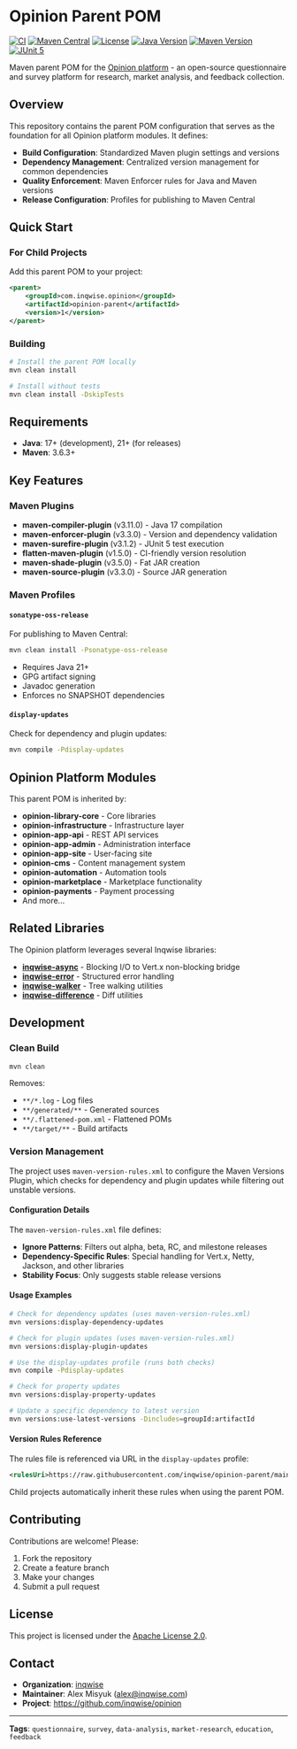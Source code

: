 # Opinion Parent POM

[![CI](https://github.com/inqwise/opinion-parent/actions/workflows/ci.yml/badge.svg)](https://github.com/inqwise/opinion-parent/actions/workflows/ci.yml)
[![Maven Central](https://img.shields.io/maven-central/v/com.inqwise.opinion/opinion-parent.svg?label=Maven%20Central)](https://search.maven.org/search?q=g:%22com.inqwise.opinion%22%20AND%20a:%22opinion-parent%22)
[![License](https://img.shields.io/badge/License-Apache%202.0-blue.svg)](https://opensource.org/licenses/Apache-2.0)
[![Java Version](https://img.shields.io/badge/Java-17%2B-blue.svg)](https://openjdk.java.net/projects/jdk/17/)
[![Maven Version](https://img.shields.io/badge/Maven-3.6.3%2B-blue.svg)](https://maven.apache.org/)
[![JUnit 5](https://img.shields.io/badge/JUnit-5.10.1-green.svg)](https://junit.org/junit5/)

Maven parent POM for the [Opinion platform](https://github.com/inqwise/opinion) - an open-source questionnaire and survey platform for research, market analysis, and feedback collection.

## Overview

This repository contains the parent POM configuration that serves as the foundation for all Opinion platform modules. It defines:

- **Build Configuration**: Standardized Maven plugin settings and versions
- **Dependency Management**: Centralized version management for common dependencies
- **Quality Enforcement**: Maven Enforcer rules for Java and Maven versions
- **Release Configuration**: Profiles for publishing to Maven Central

## Quick Start

### For Child Projects

Add this parent POM to your project:

```xml
<parent>
    <groupId>com.inqwise.opinion</groupId>
    <artifactId>opinion-parent</artifactId>
    <version>1</version>
</parent>
```

### Building

```bash
# Install the parent POM locally
mvn clean install

# Install without tests
mvn clean install -DskipTests
```

## Requirements

- **Java**: 17+ (development), 21+ (for releases)
- **Maven**: 3.6.3+

## Key Features

### Maven Plugins

- **maven-compiler-plugin** (v3.11.0) - Java 17 compilation
- **maven-enforcer-plugin** (v3.3.0) - Version and dependency validation
- **maven-surefire-plugin** (v3.1.2) - JUnit 5 test execution
- **flatten-maven-plugin** (v1.5.0) - CI-friendly version resolution
- **maven-shade-plugin** (v3.5.0) - Fat JAR creation
- **maven-source-plugin** (v3.3.0) - Source JAR generation

### Maven Profiles

#### `sonatype-oss-release`
For publishing to Maven Central:
```bash
mvn clean install -Psonatype-oss-release
```
- Requires Java 21+
- GPG artifact signing
- Javadoc generation
- Enforces no SNAPSHOT dependencies

#### `display-updates`
Check for dependency and plugin updates:
```bash
mvn compile -Pdisplay-updates
```

## Opinion Platform Modules

This parent POM is inherited by:

- **opinion-library-core** - Core libraries
- **opinion-infrastructure** - Infrastructure layer
- **opinion-app-api** - REST API services
- **opinion-app-admin** - Administration interface
- **opinion-app-site** - User-facing site
- **opinion-cms** - Content management system
- **opinion-automation** - Automation tools
- **opinion-marketplace** - Marketplace functionality
- **opinion-payments** - Payment processing
- And more...

## Related Libraries

The Opinion platform leverages several Inqwise libraries:

- [**inqwise-async**](https://github.com/inqwise/inqwise-async) - Blocking I/O to Vert.x non-blocking bridge
- [**inqwise-error**](https://github.com/inqwise/inqwise-error) - Structured error handling
- [**inqwise-walker**](https://github.com/inqwise/inqwise-walker) - Tree walking utilities
- [**inqwise-difference**](https://github.com/inqwise/inqwise-difference) - Diff utilities

## Development

### Clean Build
```bash
mvn clean
```
Removes:
- `**/*.log` - Log files
- `**/generated/**` - Generated sources
- `**/.flattened-pom.xml` - Flattened POMs
- `**/target/**` - Build artifacts

### Version Management

The project uses `maven-version-rules.xml` to configure the Maven Versions Plugin, which checks for dependency and plugin updates while filtering out unstable versions.

#### Configuration Details

The `maven-version-rules.xml` file defines:
- **Ignore Patterns**: Filters out alpha, beta, RC, and milestone releases
- **Dependency-Specific Rules**: Special handling for Vert.x, Netty, Jackson, and other libraries
- **Stability Focus**: Only suggests stable release versions

#### Usage Examples

```bash
# Check for dependency updates (uses maven-version-rules.xml)
mvn versions:display-dependency-updates

# Check for plugin updates (uses maven-version-rules.xml)
mvn versions:display-plugin-updates

# Use the display-updates profile (runs both checks)
mvn compile -Pdisplay-updates

# Check for property updates
mvn versions:display-property-updates

# Update a specific dependency to latest version
mvn versions:use-latest-versions -Dincludes=groupId:artifactId
```

#### Version Rules Reference

The rules file is referenced via URL in the `display-updates` profile:
```xml
<rulesUri>https://raw.githubusercontent.com/inqwise/opinion-parent/main/maven-version-rules.xml</rulesUri>
```

Child projects automatically inherit these rules when using the parent POM.

## Contributing

Contributions are welcome! Please:

1. Fork the repository
2. Create a feature branch
3. Make your changes
4. Submit a pull request

## License

This project is licensed under the [Apache License 2.0](LICENSE).

## Contact

- **Organization**: [inqwise](https://www.inqwise.com)
- **Maintainer**: Alex Misyuk (alex@inqwise.com)
- **Project**: https://github.com/inqwise/opinion

---

**Tags**: `questionnaire`, `survey`, `data-analysis`, `market-research`, `education`, `feedback`
